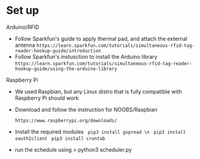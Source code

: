 # Set up

Arduino/RFID
- Follow Sparkfun's guide to apply thermal pad, and attach the external antenna
    `https://learn.sparkfun.com/tutorials/simultaneous-rfid-tag-reader-hookup-guide/introduction`
- Follow Sparkfun's instusction to install the Arduino library
    `https://learn.sparkfun.com/tutorials/simultaneous-rfid-tag-reader-hookup-guide/using-the-arduino-library`

Raspberry Pi
- We used Raspbian, but any Linux distro that is fully compatible with Raspberry Pi should work
- Download and follow the instruction for NOOBS/Raspbian
    ```
    https://www.raspberrypi.org/downloads/
    ```
- Install the required modules
    ` pip3 install gspread \n` 
    ` pip3 install oauth2client`
    ` pip3 install crontab`

- run the schedule using > python3 scheduler.py


